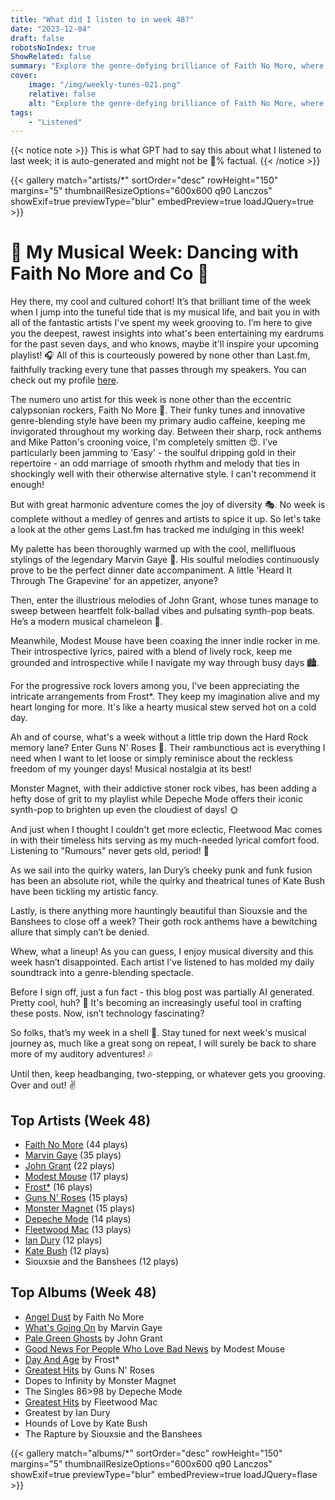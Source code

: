```yaml
---
title: "What did I listen to in week 48?"
date: "2023-12-04"
draft: false
robotsNoIndex: true
ShowRelated: false
summary: "Explore the genre-defying brilliance of Faith No More, where rock meets funk and experimental beats collide!"
cover:
    image: "/img/weekly-tunes-021.png"
    relative: false
    alt: "Explore the genre-defying brilliance of Faith No More, where rock meets funk and experimental beats collide!"
tags:
    - "Listened"
---
```


{{< notice note >}}
This is what GPT had to say this about what I listened to last week; it is auto-generated and might not be 💯% factual.
{{< /notice >}}

{{< gallery match="artists/*" sortOrder="desc" rowHeight="150" margins="5" thumbnailResizeOptions="600x600 q90 Lanczos" showExif=true previewType="blur" embedPreview=true loadJQuery=true >}}

# 🎵 My Musical Week: Dancing with Faith No More and Co 🕺

Hey there, my cool and cultured cohort! It’s that brilliant time of the week when I jump into the tuneful tide that is my musical life, and bait you in with all of the fantastic artists I've spent my week grooving to. I’m here to give you the deepest, rawest insights into what's been entertaining my eardrums for the past seven days, and who knows, maybe it'll inspire your upcoming playlist! 🎧 All of this is courteously powered by none other than Last.fm, faithfully tracking every tune that passes through my speakers. You can check out my profile [here](https://www.last.fm/user/RussMckendrick). 

The numero uno artist for this week is none other than the eccentric calypsonian rockers, Faith No More 🌟. Their funky tunes and innovative genre-blending style have been my primary audio caffeine, keeping me invigorated throughout my working day. Between their sharp, rock anthems and Mike Patton's crooning voice, I'm completely smitten 😍. I’ve particularly been jamming to 'Easy' - the soulful dripping gold in their repertoire - an odd marriage of smooth rhythm and melody that ties in shockingly well with their otherwise alternative style. I can't recommend it enough! 

But with great harmonic adventure comes the joy of diversity 🎭. No week is complete without a medley of genres and artists to spice it up. So let's take a look at the other gems Last.fm has tracked me indulging in this week!

My palette has been thoroughly warmed up with the cool, mellifluous stylings of the legendary Marvin Gaye 🎷. His soulful melodies continuously prove to be the perfect dinner date accompaniment. A little 'Heard It Through The Grapevine' for an appetizer, anyone? 

Then, enter the illustrious melodies of John Grant, whose tunes manage to sweep between heartfelt folk-ballad vibes and pulsating synth-pop beats. He’s a modern musical chameleon 🎹.

Meanwhile, Modest Mouse have been coaxing the inner indie rocker in me. Their introspective lyrics, paired with a blend of lively rock, keep me grounded and introspective while I navigate my way through busy days 🏙️.

For the progressive rock lovers among you, I've been appreciating the intricate arrangements from Frost*. They keep my imagination alive and my heart longing for more. It's like a hearty musical stew served hot on a cold day. 

Ah and of course, what's a week without a little trip down the Hard Rock memory lane? Enter Guns N' Roses 🌹. Their rambunctious act is everything I need when I want to let loose or simply reminisce about the reckless freedom of my younger days! Musical nostalgia at its best! 

Monster Magnet, with their addictive stoner rock vibes, has been adding a hefty dose of grit to my playlist while Depeche Mode offers their iconic synth-pop to brighten up even the cloudiest of days! 🌞

And just when I thought I couldn't get more eclectic, Fleetwood Mac comes in with their timeless hits serving as my much-needed lyrical comfort food. Listening to "Rumours" never gets old, period! 🎸

As we sail into the quirky waters, Ian Dury’s cheeky punk and funk fusion has been an absolute riot, while the quirky and theatrical tunes of Kate Bush have been tickling my artistic fancy. 

Lastly, is there anything more hauntingly beautiful than Siouxsie and the Banshees to close off a week? Their goth rock anthems have a bewitching allure that simply can’t be denied. 

Whew, what a lineup! As you can guess, I enjoy musical diversity and this week hasn’t disappointed. Each artist I've listened to has molded my daily soundtrack into a genre-blending spectacle. 

Before I sign off, just a fun fact - this blog post was partially AI generated. Pretty cool, huh? 🤖 It's becoming an increasingly useful tool in crafting these posts. Now, isn’t technology fascinating?

So folks, that’s my week in a shell 🐚. Stay tuned for next week's musical journey as, much like a great song on repeat, I will surely be back to share more of my auditory adventures! 🎶 

Until then, keep headbanging, two-stepping, or whatever gets you grooving. Over and out! ✌️

## Top Artists (Week 48)

- [Faith No More](https://www.mckendrick.rocks/artist/faith-no-more/) (44 plays)
- [Marvin Gaye](https://www.mckendrick.rocks/artist/marvin-gaye/) (35 plays)
- [John Grant](https://www.mckendrick.rocks/artist/john-grant/) (22 plays)
- [Modest Mouse](https://www.mckendrick.rocks/artist/modest-mouse/) (17 plays)
- [Frost*](https://www.mckendrick.rocks/artist/frost/) (16 plays)
- [Guns N' Roses](https://www.mckendrick.rocks/artist/guns-n-roses/) (15 plays)
- [Monster Magnet](https://www.mckendrick.rocks/artist/monster-magnet/) (15 plays)
- [Depeche Mode](https://www.mckendrick.rocks/artist/depeche-mode/) (14 plays)
- [Fleetwood Mac](https://www.mckendrick.rocks/artist/fleetwood-mac/) (13 plays)
- [Ian Dury](https://www.mckendrick.rocks/artist/ian-dury/) (12 plays)
- [Kate Bush](https://www.mckendrick.rocks/artist/kate-bush/) (12 plays)
- Siouxsie and the Banshees (12 plays)


## Top Albums (Week 48)

- [Angel Dust](https://www.mckendrick.rocks/albums/angel-dust-7410902/) by Faith No More
- [What's Going On](https://www.mckendrick.rocks/albums/what-s-going-on-1576940/) by Marvin Gaye
- [Pale Green Ghosts](https://www.mckendrick.rocks/albums/pale-green-ghosts-4359155/) by John Grant
- [Good News For People Who Love Bad News](https://www.mckendrick.rocks/albums/good-news-for-people-who-love-bad-news-2862960/) by Modest Mouse
- [Day And Age](https://www.mckendrick.rocks/albums/day-and-age-18819115/) by Frost*
- [Greatest Hits](https://www.mckendrick.rocks/albums/greatest-hits-15959531/) by Guns N' Roses
- Dopes to Infinity by Monster Magnet
- The Singles 86>98 by Depeche Mode
- [Greatest Hits](https://www.mckendrick.rocks/albums/greatest-hits-6123681/) by Fleetwood Mac
- Greatest by Ian Dury
- Hounds of Love by Kate Bush
- The Rapture by Siouxsie and the Banshees


{{< gallery match="albums/*" sortOrder="desc" rowHeight="150" margins="5" thumbnailResizeOptions="600x600 q90 Lanczos" showExif=true previewType="blur" embedPreview=true loadJQuery=flase >}}